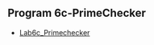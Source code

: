 ## Program 6c-PrimeChecker

- [Lab6c_Primechecker](https://github.com/nikshitha-p-rai-29/Java_Programs/blob/main/Lab6c_Primechecker/PrimeChecker.png)